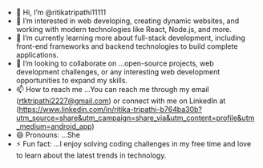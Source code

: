 - 👋 Hi, I’m @ritikatripathi11111
- 👀 I’m interested in web developing, creating dynamic websites, and working with modern technologies like React, Node.js, and more.
- 🌱 I’m currently learning  more about full-stack development, including front-end frameworks and backend technologies to build complete applications. 
- 💞️ I’m looking to collaborate on ...open-source projects, web development challenges, or any interesting web development opportunities to expand my skills.
- 📫 How to reach me ...You can reach me through my email (rtktripathi2227@gmail.com) or connect with me on LinkedIn at (https://www.linkedin.com/in/ritika-tripathi-b764ba30b?utm_source=share&utm_campaign=share_via&utm_content=profile&utm_medium=android_app)
- 😄 Pronouns: ...She
- ⚡ Fun fact: ...I enjoy solving coding challenges in my free time and love to learn about the latest trends in technology.


<!---
ritikatripathi11111/ritikatripathi11111 is a ✨ special ✨ repository because its `README.md` (this file) appears on your GitHub profile.
You can click the Preview link to take a look at your changes.
--->
